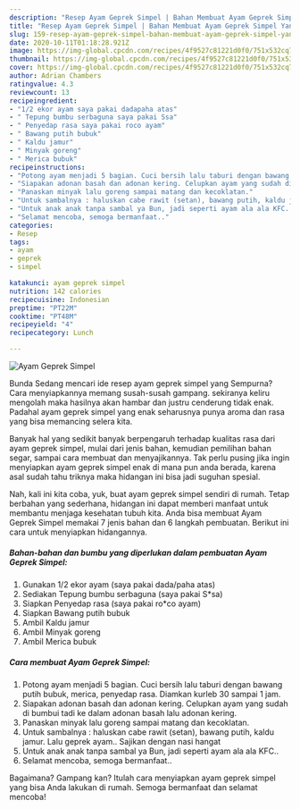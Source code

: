 ```yaml
---
description: "Resep Ayam Geprek Simpel | Bahan Membuat Ayam Geprek Simpel Yang Bisa Manjain Lidah"
title: "Resep Ayam Geprek Simpel | Bahan Membuat Ayam Geprek Simpel Yang Bisa Manjain Lidah"
slug: 159-resep-ayam-geprek-simpel-bahan-membuat-ayam-geprek-simpel-yang-bisa-manjain-lidah
date: 2020-10-11T01:18:28.921Z
image: https://img-global.cpcdn.com/recipes/4f9527c81221d0f0/751x532cq70/ayam-geprek-simpel-foto-resep-utama.jpg
thumbnail: https://img-global.cpcdn.com/recipes/4f9527c81221d0f0/751x532cq70/ayam-geprek-simpel-foto-resep-utama.jpg
cover: https://img-global.cpcdn.com/recipes/4f9527c81221d0f0/751x532cq70/ayam-geprek-simpel-foto-resep-utama.jpg
author: Adrian Chambers
ratingvalue: 4.3
reviewcount: 13
recipeingredient:
- "1/2 ekor ayam saya pakai dadapaha atas"
- " Tepung bumbu serbaguna saya pakai Ssa"
- " Penyedap rasa saya pakai roco ayam"
- " Bawang putih bubuk"
- " Kaldu jamur"
- " Minyak goreng"
- " Merica bubuk"
recipeinstructions:
- "Potong ayam menjadi 5 bagian. Cuci bersih lalu taburi dengan bawang putih bubuk, merica, penyedap rasa. Diamkan kurleb 30 sampai 1 jam."
- "Siapakan adonan basah dan adonan kering. Celupkan ayam yang sudah di bumbui tadi ke dalam adonan basah lalu adonan kering."
- "Panaskan minyak lalu goreng sampai matang dan kecoklatan."
- "Untuk sambalnya : haluskan cabe rawit (setan), bawang putih, kaldu jamur. Lalu geprek ayam.. Sajikan dengan nasi hangat"
- "Untuk anak anak tanpa sambal ya Bun, jadi seperti ayam ala ala KFC.."
- "Selamat mencoba, semoga bermanfaat.."
categories:
- Resep
tags:
- ayam
- geprek
- simpel

katakunci: ayam geprek simpel 
nutrition: 142 calories
recipecuisine: Indonesian
preptime: "PT22M"
cooktime: "PT48M"
recipeyield: "4"
recipecategory: Lunch

---
```



![Ayam Geprek Simpel](https://img-global.cpcdn.com/recipes/4f9527c81221d0f0/751x532cq70/ayam-geprek-simpel-foto-resep-utama.jpg)

Bunda Sedang mencari ide resep ayam geprek simpel yang Sempurna? Cara menyiapkannya memang susah-susah gampang. sekiranya keliru mengolah maka hasilnya akan hambar dan justru cenderung tidak enak. Padahal ayam geprek simpel yang enak seharusnya punya aroma dan rasa yang bisa memancing selera kita.

Banyak hal yang sedikit banyak berpengaruh terhadap kualitas rasa dari ayam geprek simpel, mulai dari jenis bahan, kemudian pemilihan bahan segar, sampai cara membuat dan menyajikannya. Tak perlu pusing jika ingin menyiapkan ayam geprek simpel enak di mana pun anda berada, karena asal sudah tahu triknya maka hidangan ini bisa jadi suguhan spesial.




Nah, kali ini kita coba, yuk, buat ayam geprek simpel sendiri di rumah. Tetap berbahan yang sederhana, hidangan ini dapat memberi manfaat untuk membantu menjaga kesehatan tubuh kita. Anda bisa membuat Ayam Geprek Simpel memakai 7 jenis bahan dan 6 langkah pembuatan. Berikut ini cara untuk menyiapkan hidangannya.

<!--inarticleads1-->

##### Bahan-bahan dan bumbu yang diperlukan dalam pembuatan Ayam Geprek Simpel:

1. Gunakan 1/2 ekor ayam (saya pakai dada/paha atas)
1. Sediakan  Tepung bumbu serbaguna (saya pakai S*sa)
1. Siapkan  Penyedap rasa (saya pakai ro*co ayam)
1. Siapkan  Bawang putih bubuk
1. Ambil  Kaldu jamur
1. Ambil  Minyak goreng
1. Ambil  Merica bubuk




<!--inarticleads2-->

##### Cara membuat Ayam Geprek Simpel:

1. Potong ayam menjadi 5 bagian. Cuci bersih lalu taburi dengan bawang putih bubuk, merica, penyedap rasa. Diamkan kurleb 30 sampai 1 jam.
1. Siapakan adonan basah dan adonan kering. Celupkan ayam yang sudah di bumbui tadi ke dalam adonan basah lalu adonan kering.
1. Panaskan minyak lalu goreng sampai matang dan kecoklatan.
1. Untuk sambalnya : haluskan cabe rawit (setan), bawang putih, kaldu jamur. Lalu geprek ayam.. Sajikan dengan nasi hangat
1. Untuk anak anak tanpa sambal ya Bun, jadi seperti ayam ala ala KFC..
1. Selamat mencoba, semoga bermanfaat..




Bagaimana? Gampang kan? Itulah cara menyiapkan ayam geprek simpel yang bisa Anda lakukan di rumah. Semoga bermanfaat dan selamat mencoba!
